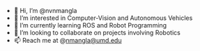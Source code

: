 - 👋 Hi, I’m @nvnmangla
- 👀 I’m interested in Computer-Vision and Autonomous Vehicles 
- 🌱 I’m currently learning ROS and Robot Programming
- 💞️ I’m looking to collaborate on projects involving Robotics
- 📫 Reach me at @nmangla@umd.edu

<!---
nvnmangla/nvnmangla is a ✨ special ✨ repository because its `README.md` (this file) appears on your GitHub profile.
You can click the Preview link to take a look at your changes.
--->
